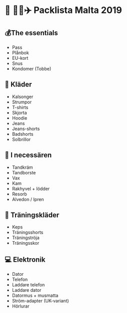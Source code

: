 # 💃 🕺🏻✈️ Packlista Malta 2019

## 💰The essentials
- Pass
- Plånbok
- EU-kort
- Snus
- Kondomer (Tobbe)

## 👕 Kläder
- Kalsonger
- Strumpor
- T-shirts
- Skjorta
- Hoodie
- Jeans
- Jeans-shorts
- Badshorts 
- Solbrillor

## 🧰 I necessären
- Tandkräm
- Tandborste
- Vax
- Kam
- Rakhyvel + lödder
- Resorb
- Alvedon / Ipren

## 🏃 Träningskläder
- Keps
- Träningsshorts
- Träningströja
- Träningsskor 

## 💻 Elektronik
- Dator
- Telefon
- Laddare telefon
- Laddare dator
- Datormus + musmatta
- Ström-adapter (UK-variant)
- Hörlurar
